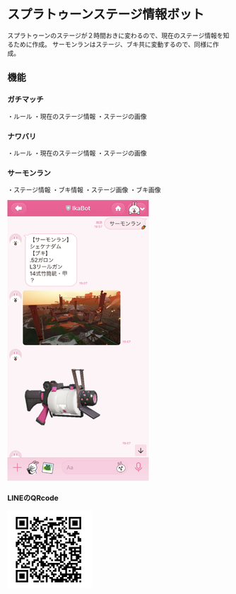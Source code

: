 # スプラトゥーンステージ情報ボット
スプラトゥーンのステージが２時間おきに変わるので、現在のステージ情報を知るために作成。
サーモンランはステージ、ブキ共に変動するので、同様に作成。

## 機能
### ガチマッチ
・ルール
・現在のステージ情報
・ステージの画像

### ナワバリ
・ルール
・現在のステージ情報
・ステージの画像

### サーモンラン
・ステージ情報
・ブキ情報
・ステージ画像
・ブキ画像

<img src="https://github.com/y129may9th/TIL/blob/image/images/IMG_2518.jpg?raw=true" width="320px">

### LINEのQRcode
![QRcode](https://github.com/y129may9th/TIL/blob/image/images/%E3%82%B9%E3%82%AF%E3%83%AA%E3%83%BC%E3%83%B3%E3%82%B7%E3%83%A7%E3%83%83%E3%83%88%202019-06-09%2019.03.38.png?raw=true)


